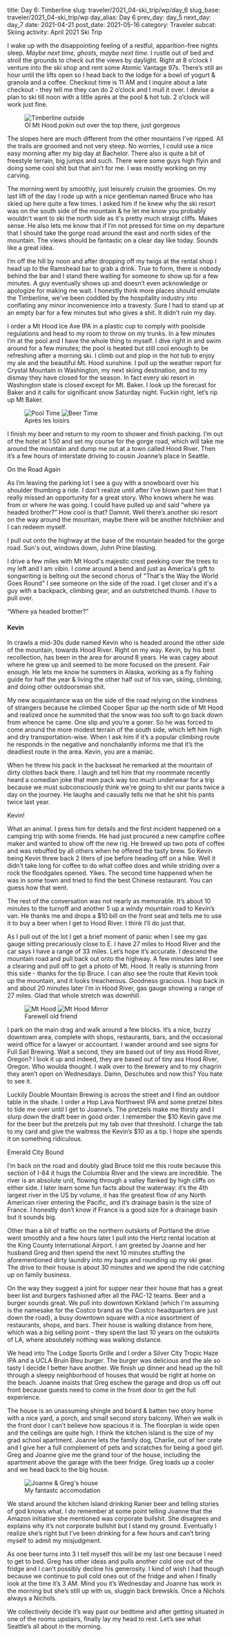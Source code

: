 title: Day 6: Timberline
slug: traveler/2021_04-ski_trip/wp/day_6
slug_base: traveler/2021_04-ski_trip/wp
day_alias: Day 6
prev_day: day_5
next_day: day_7
date: 2021-04-21
post_date: 2021-05-16
category: Traveler
subcat: Skiing
activity: April 2021 Ski Trip

I wake up with the disappointing feeling of a restful, apparition-free nights sleep. *Maybe next time, ghosts, maybe next time.* I rustle out of bed and stroll the grounds to check out the views by daylight. Right at 8 o’clock I venture into the ski shop and rent some Atomic Vantage 97s. There’s still an hour until the lifts open so I head back to the lodge for a bowl of yogurt & granola and a coffee. Checkout time is 11 AM and I inquire about a late checkout - they tell me they can do 2 o’clock and I mull it over. I devise a plan to ski till noon with a little après at the pool & hot tub. 2 o’clock will work just fine.

<figure class="figure">
    <img class="figure-img img-fluid rounded" src="/theme/images/traveler/2021_04-ski_trip/timberline_outside.jpg" alt="Timberline outside">
  <figcaption class="figure-caption">Ol Mt Hood pokin out over the top there, just gorgeous</figcaption>
</figure>

The slopes here are much different from the other mountains I’ve ripped. All the trails are groomed and not very steep. No worries, I could use a nice easy morning after my big day at Bachelor. There also is quite a bit of freestyle terrain, big jumps and such. There were some guys high flyin and doing some cool shit but that ain’t for me. I was mostly working on my carving.

The morning went by smoothly, just leisurely cruisin the groomies. On my last lift of the day I rode up with a nice gentleman named Bruce who has skied up here quite a few times. I asked him if he knew why the ski resort was on the south side of the mountain & he let me know you probably wouldn't want to ski the north side as it's pretty much straigt cliffs. Makes sense. He also lets me know that if I’m not pressed for time on my departure that I should take the gorge road around the east and north sides of the mountain.  The views should be fantastic on a clear day like today. Sounds like a great idea.

I’m off the hill by noon and after dropping off my twigs at the rental shop I head up to the Ramshead bar to grab a drink. True to form, there is nobody behind the bar and I stand there waiting for someone to show up for a few minutes. A guy eventually shows up and doesn’t even acknowledge or apologize for making me wait. I honestly think more places should emulate the Timberline, we’ve been coddled by the hospitality industry into conflating any minor inconvenience into a travesty. Sure I had to stand up at an empty bar for a few minutes but who gives a shit. It didn’t ruin my day.

I order a Mt Hood Ice Axe IPA in a plastic cup to comply with poolside regulations and head to my room to throw on my trunks. In a few minutes I’m at the pool and I have the whole thing to myself. I dive right in and swim around for a few minutes; the pool is heated but still cool enough to be refreshing after a morning ski. I climb out and plop in the hot tub to enjoy my ale and the beautiful Mt. Hood sunshine. I pull up the weather report for Crystal Mountain in Washington, my next skiing destination, and to my dismay they have closed for the season. In fact every ski resort in Washington state is closed except for Mt. Baker. I look up the forecast for Baker and it calls for significant snow Saturday night. Fuckin right, let’s rip up Mt Baker.

<figure class="figure">
  <img class="figure-img img-fluid rounded" src="/theme/images/traveler/2021_04-ski_trip/timber_pool.jpg" alt="Pool Time">
  <img class="figure-img img-fluid mt-2 rounded" src="/theme/images/traveler/2021_04-ski_trip/timber_beer.jpg" alt="Beer Time">
  <figcaption class="figure-caption">Après les loisirs</figcaption>
</figure>

I finish my beer and return to my room to shower and finish packing. I’m out of the hotel at 1:50 and set my course for the gorge road, which will take me around the mountain and dump me out at a town called Hood River. Then it’s a few hours of interstate driving to cousin Joanne’s place in Seattle.

<p class="article-subheader">On the Road Again</p>

As I’m leaving the parking lot I see a guy with a snowboard over his shoulder thumbing a ride. I don’t realize until after I’ve blown past him that I really missed an opportunity for a great story. Who knows where he was from or where he was going. I could have pulled up and said “where ya headed brother?” How cool is that? Damnit. Well there’s another ski resort on the way around the mountain, maybe there will be another hitchhiker and I can redeem myself.

I pull out onto the highway at the base of the mountain headed for the gorge road. Sun's out, windows down, John Prine blasting.

I drive a few miles with Mt Hood's majestic crest peeking over the trees to my left and I am vibin. I come around a bend and just as America's gift to songwriting is belting out the second chorus of "That's the Way the World Goes Round" I see someone on the side of the road. I get closer and it's a guy with a backpack, climbing gear, and an outstretched thumb. I *have* to pull over.

“Where ya headed brother?”

<h4 class="article-subheader">Kevin</h4>

In crawls a mid-30s dude named Kevin who is headed around the other side of the mountain, towards Hood River. Right on my way. Kevin, by his best recollection, has been in the area for around 8 years. He was cagey about where he grew up and seemed to be more focused on the present. Fair enough. He lets me know he summers in Alaska, working as a fly fishing guide for half the year & living the other half out of his van, skiing, climbing, and doing other outdoorsman shit.

My new acquaintance was on the side of the road relying on the kindness of strangers because he climbed Cooper Spur up the north side of Mt Hood and realized once he summited that the snow was too soft to go back down from whence he came. One slip and you’re a goner. So he was forced to come around the more modest terrain of the south side, which left him high and dry transportation-wise. When I ask him if it’s a popular climbing route he responds in the negative and nonchalantly informs me that it’s the deadliest route in the area. Kevin, you are a maniac.

When he threw his pack in the backseat he remarked at the mountain of dirty clothes back there. I laugh and tell him that my roommate recently heard a comedian joke that men pack way too much underwear for a trip because we must subconsciously think we're going to shit our pants twice a day on the journey. He laughs and casually tells me that he shit his pants twice last year.

Kevin!

What an animal. I press him for details and the first incident happened on a camping trip with some friends. He had just procured a new campfire coffee maker and wanted to show off the new rig. He brewed up two pots of coffee and was rebuffed by all others when he offered the tasty brew. So Kevin being Kevin threw back 2 liters of joe before heading off on a hike. Well it didn’t take long for coffee to do what coffee does and while striding over a rock the floodgates opened. Yikes. The second time happened when he was in some town and tried to find the best Chinese restaurant. You can guess how that went.

The rest of the conversation was not nearly as memorable. It’s about 10 minutes to the turnoff and another 5 up a windy mountain road to Kevin’s van. He thanks me and drops a $10 bill on the front seat and tells me to use it to buy a beer when I get to Hood River. I think I’ll do just that.

As I pull out of the lot I get a brief moment of panic when I see my gas gauge sitting precariously close to E. I have 27 miles to Hood River and the car says I have a range of 33 miles. Let’s hope it’s accurate. I descend the mountain road and pull back out onto the highway. A few minutes later I see a clearing and pull off to get a photo of Mt. Hood. It really is stunning from this side - thanks for the tip Bruce. I can also see the route that Kevin took up the mountain, and it looks treacherous. Goodness gracious. I hop back in and about 20 minutes later I’m in Hood River, gas gauge showing a range of 27 miles. Glad that whole stretch was downhill.

<figure class="figure">
  <img class="figure-img img-fluid rounded" src="/theme/images/traveler/2021_04-ski_trip/mt_hood.jpg" alt="Mt Hood">
  <img class="figure-img img-fluid mt-2 rounded" src="/theme/images/traveler/2021_04-ski_trip/mt_hood_mirror.jpg" alt="Mt Hood Mirror">
  <figcaption class="figure-caption">Farewell old friend</figcaption>
</figure>

I park on the main drag and walk around a few blocks. It’s a nice, buzzy downtown area, complete with shops, restaurants, bars, and the occasional weird office for a lawyer or accountant. I wander around and see signs for Full Sail Brewing. Wait a second, they are based out of tiny ass Hood River, Oregon? I look it up and indeed, they are based out of tiny ass Hood River, Oregon. Who woulda thought. I walk over to the brewery and to my chagrin they aren’t open on Wednesdays. Damn, Deschutes and now this? You hate to see it.

Luckily Double Mountain Brewing is across the street and I find an outdoor table in the shade. I order a Hop Lava Northwest IPA and some pretzel bites to tide me over until I get to Joanne’s. The pretzels make me thirsty and I slurp down the draft beer in good order. I remember the $10 Kevin gave me for the beer but the pretzels put my tab over that threshold. I charge the tab to my card and give the waitress the Kevin’s $10 as a tip. I hope she spends it on something ridiculous.

<p class="article-subheader" id="emerald">Emerald City Bound</p>

I’m back on the road and doubly glad Bruce told me this route because this section of I-84 it hugs the Columbia River and the views are incredible. The river is an absolute unit, flowing through a valley flanked by high cliffs on either side. I later learn some fun facts about the waterway: it’s the 4th largest river in the US by volume, it has the greatest flow of any North American river entering the Pacific, and it’s drainage basin is the size of France. I honestly don’t know if France is a good size for a drainage basin but it sounds big.

Other than a bit of traffic on the northern outskirts of Portland the drive went smoothly and a few hours later I pull into the Hertz rental location at the King County International Airport. I am greeted by Joanne and her husband Greg and then spend the next 10 minutes stuffing the aforementioned dirty laundry into my bags and rounding up my ski gear. The drive to their house is about 30 minutes and we spend the ride catching up on family business.

On the way they suggest a joint for supper near their house that has a great beer list and burgers fashioned after all the PAC-12 teams. Beer and a burger sounds great. We pull into downtown Kirkland (which I'm assuming is the namesake for the Costco brand as the Costco headquarters are just down the road), a busy downtown square with a nice assortment of restaurants, shops, and bars. Their house is walking distance from here, which was a big selling point - they spent the last 10 years on the outskirts of LA, where absolutely nothing was walking distance.

We head into The Lodge Sports Grille and I order a Silver City Tropic Haze IPA and a UCLA Bruin Bleu burger. The burger was delicious and the ale so tasty I decide I better have another. We finish up dinner and head up the hill through a sleepy neighborhood of houses that would be right at home on the beach. Joanne insists that Greg eschew the garage and drop us off out front because guests need to come in the front door to get the full experience.

The house is an unassuming shingle and board & batten two story home with a nice yard, a porch, and small second story balcony. When we walk in the front door I can’t believe how spacious it is. The floorplan is wide open and the ceilings are quite high. I think the kitchen island is the size of my grad school apartment. Joanne lets the family dog, Charlie, out of her crate and I give her a full complement of pets and scratches for being a good girl. Greg and Joanne give me the grand tour of the house, including the apartment above the garage with the beer fridge. Greg loads up a cooler and we head back to the big house.

<figure class="figure">
  <img class="figure-img img-fluid rounded" src="/theme/images/traveler/2021_04-ski_trip/jos_house.jpg" alt="Joanne & Greg's house">
  <figcaption class="figure-caption">My fantastc accomodation</figcaption>
</figure>

We stand around the kitchen island drinking Ranier beer and telling stories of god knows what. I do remember at some point telling Joanne that the Amazon initiative she mentioned was corporate bullshit. She disagrees and explains why it’s not corporate bullshit but I stand my ground. Eventually I realize she’s right but I’ve been drinking for a few hours and can’t bring myself to admit my misjudgment.

As one beer turns into 3 I tell myself this will be my last one because I need to get to bed. Greg has other ideas and pulls another cold one out of the fridge and I can’t possibly decline his generosity. I kind of wish I had though because we continue to pull cold ones out of the fridge and when I finally look at the time it’s 3 AM. Mind you it’s Wednesday and Joanne has work in the morning but she’s still up with us, sluggin back brewskis. Once a Nichols always a Nichols.

We collectively decide it’s way past our bedtime and after getting situated in one of the rooms upstairs, finally lay my head to rest. Let’s see what Seattle’s all about in the morning.
